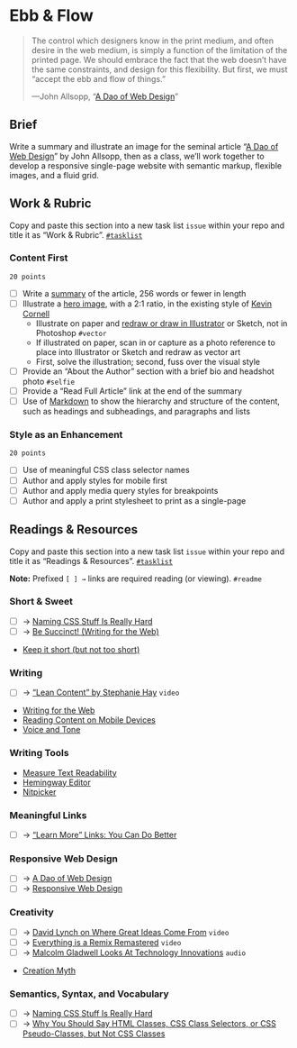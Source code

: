 # Ebb & Flow

> The control which designers know in the print medium, and often desire in the web medium, is simply a function of the limitation of the printed page. We should embrace the fact that the web doesn’t have the same constraints, and design for this flexibility. But first, we must “accept the ebb and flow of things.”
>
> —John Allsopp, “[A Dao of Web Design](https://alistapart.com/article/dao)”

## Brief

Write a summary and illustrate an image for the seminal article “[A Dao of Web Design](https://alistapart.com/article/dao)” by John Allsopp, then as a class, we’ll work together to develop a responsive single-page website with semantic markup, flexible images, and a fluid grid.

## Work & Rubric

Copy and paste this section into a new task list `issue` within your repo and title it as “Work & Rubric”. [`#tasklist`](https://github.com/blog/1825-task-lists-in-all-markdown-documents)

### Content First

`20 points`

- [ ] Write a [summary](https://seesparkbox.com/foundry/naming_css_stuff_is_really_hard) of the article, 256 words or fewer in length
- [ ] Illustrate a [hero image](https://en.wikipedia.org/wiki/Hero_image), with a 2:1 ratio, in the existing style of [Kevin Cornell](http://www.bearskinrug.co.uk/projects/alistapart/)
  - Illustrate on paper and [redraw or draw in Illustrator](https://design.tutsplus.com/tutorials/how-to-create-a-classic-vector-painting-with-watercolor-washes-and-line-art--vector-1481) or Sketch, not in Photoshop `#vector`
  - If illustrated on paper, scan in or capture as a photo reference to place into Illustrator or Sketch and redraw as vector art
  - First, solve the illustration; second, fuss over the visual style
- [ ] Provide an “About the Author” section with a brief bio and headshot photo `#selfie`
- [ ] Provide a “Read Full Article” link at the end of the summary
- [ ] Use of [Markdown](https://guides.github.com/features/mastering-markdown/) to show the hierarchy and structure of the content, such as headings and subheadings, and paragraphs and lists

### Style as an Enhancement

`20 points`

- [ ] Use of meaningful CSS class selector names
- [ ] Author and apply styles for mobile first
- [ ] Author and apply media query styles for breakpoints
- [ ] Author and apply a print stylesheet to print as a single-page

## Readings & Resources

Copy and paste this section into a new task list `issue` within your repo and title it as “Readings & Resources”. [`#tasklist`](https://github.com/blog/1825-task-lists-in-all-markdown-documents)

**Note:** Prefixed `[ ] →` links are required reading (or viewing). `#readme`

### Short & Sweet

- [ ] → [Naming CSS Stuff Is Really Hard](https://seesparkbox.com/foundry/naming_css_stuff_is_really_hard)
- [ ] → [Be Succinct! (Writing for the Web)](https://www.nngroup.com/articles/be-succinct-writing-for-the-web/)
- [Keep it short (but not too short)](http://www.learnnc.org/lp/editions/webwriting/708)

### Writing

- [ ] → [“Lean Content” by Stephanie Hay](https://www.youtube.com/watch?v=g2QO9nZUVk4&feature=youtu.be) `video`
- [Writing for the Web](https://www.usability.gov/how-to-and-tools/methods/writing-for-the-web.html)
- [Reading Content on Mobile Devices](https://www.nngroup.com/articles/mobile-content/)
- [Voice and Tone](http://styleguide.mailchimp.com/voice-and-tone/)

### Writing Tools

- [Measure Text Readability](https://readable.io/text/)
- [Hemingway Editor](http://www.hemingwayapp.com)
- [Nitpicker](http://nitpickertool.com)

### Meaningful Links

- [ ] → [“Learn More” Links: You Can Do Better](https://www.nngroup.com/articles/learn-more-links/)

### Responsive Web Design

- [ ] → [A Dao of Web Design](https://alistapart.com/article/dao)
- [ ] → [Responsive Web Design](https://alistapart.com/article/responsive-web-design)

### Creativity

- [ ] → [David Lynch on Where Great Ideas Come From](https://vimeo.com/182093266) `video`
- [ ] → [Everything is a Remix Remastered](https://vimeo.com/139094998) `video`
- [ ] → [Malcolm Gladwell Looks At Technology Innovations](http://www.npr.org/2011/05/16/136368716/malcolm-gladwell-looks-at-technology-innovations) `audio`
- [Creation Myth](http://www.newyorker.com/magazine/2011/05/16/creation-myth)

### Semantics, Syntax, and Vocabulary

- [ ] → [Naming CSS Stuff Is Really Hard](https://seesparkbox.com/foundry/naming_css_stuff_is_really_hard)
- [ ] → [Why You Should Say HTML Classes, CSS Class Selectors, or CSS Pseudo-Classes, but Not CSS Classes](http://tantek.com/2012/353/b1/why-html-classes-css-class-selectors)
